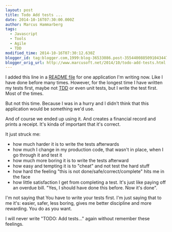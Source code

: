 ```yaml
---
layout: post
title: Todo Add tests ...
date: 2014-10-16T07:30:00.000Z
author: Marcus Hammarberg
tags:
  - Javascript
  - Tools
  - Agile
  - TDD
modified_time: 2014-10-16T07:30:12.630Z
blogger_id: tag:blogger.com,1999:blog-36533086.post-3554400885091043447
blogger_orig_url: http://www.marcusoft.net/2014/10/todo-add-tests.html
---
```





I added this line in a
<a href="https://github.com/marcusoftnet/Kwitansi/blob/master/README"
target="_blank">README file</a> for one application I'm writing now.
Like I have done before many times. However, for the longest time I have
written my tests first, maybe not
<a href="http://en.wikipedia.org/wiki/Test-driven_development"
target="_blank">TDD</a> or even unit tests, but I write the test first.
Most of the times.

But not this time. Because I was in a hurry and I didn't think that this
application would be something we'd use.

And of course we ended up using it. And creates a financial record and
prints a receipt. It's kinda of important that it's correct.

It just struck me:

- how much harder it is to write the tests afterwards
- how much I change in my production code, that wasn't in place, when
    I go through it and test it
- how much more boring it is to write the tests afterward
- how easy and tempting it is to "cheat" and not test the hard stuff
- how hard the feeling "this is not done/safe/correct/complete" hits
    me in the face
- how little satisfaction I get from completing a test. It's just like
    paying off an overdue bill. "Yes, I should have done this before.
    Now it's done".

I'm not saying that You have to write your tests first. I'm just saying
that to me it's: easier, safer, less boring, gives me better discipline
and more rewarding. You do as you want.

I will never write "TODO: Add tests..." again without remember these
feelings.
